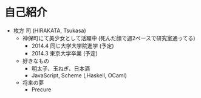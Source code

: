 # 自己紹介

- 枚方 司 (HIRAKATA, Tsukasa)
  - 神保町にて美少女として活躍中 (死んだ顔で週2ペースで研究室通ってる)
    + 2014.4 同じ大学大学院進学 (予定)
    + 2014.3 東京大学卒業 (予定)
  - 好きなもの
    + 明太子、玉ねぎ、日本酒
    + JavaScript, Scheme (,Haskell, OCaml)
  - 将来の夢
    + Precure
